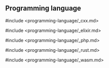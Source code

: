 ## Programming language

#include <programming-language/_cxx.md>

#include <programming-language/_elixir.md>

#include <programming-language/_php.md>

#include <programming-language/_rust.md>

#include <programming-language/_wasm.md>
